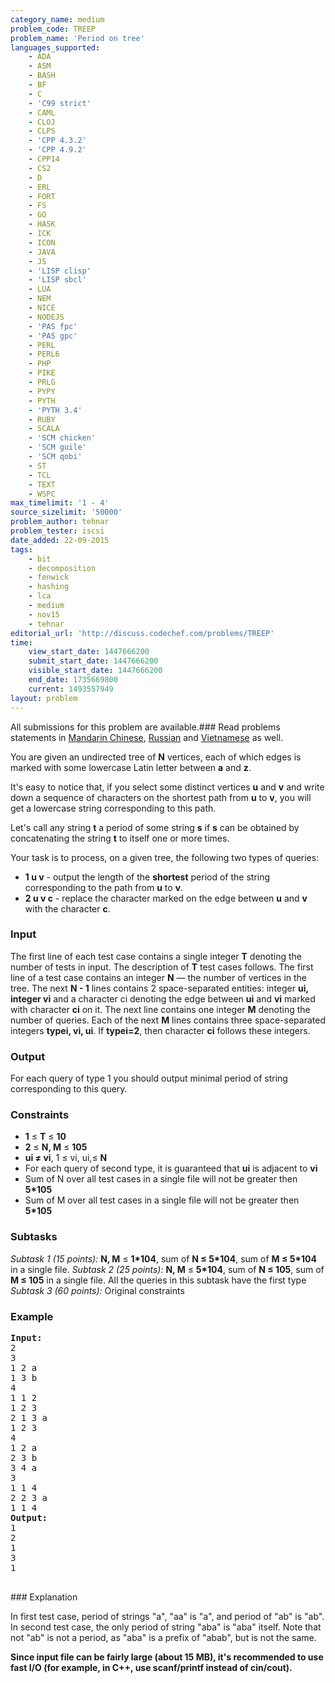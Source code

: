 ```yaml
---
category_name: medium
problem_code: TREEP
problem_name: 'Period on tree'
languages_supported:
    - ADA
    - ASM
    - BASH
    - BF
    - C
    - 'C99 strict'
    - CAML
    - CLOJ
    - CLPS
    - 'CPP 4.3.2'
    - 'CPP 4.9.2'
    - CPP14
    - CS2
    - D
    - ERL
    - FORT
    - FS
    - GO
    - HASK
    - ICK
    - ICON
    - JAVA
    - JS
    - 'LISP clisp'
    - 'LISP sbcl'
    - LUA
    - NEM
    - NICE
    - NODEJS
    - 'PAS fpc'
    - 'PAS gpc'
    - PERL
    - PERL6
    - PHP
    - PIKE
    - PRLG
    - PYPY
    - PYTH
    - 'PYTH 3.4'
    - RUBY
    - SCALA
    - 'SCM chicken'
    - 'SCM guile'
    - 'SCM qobi'
    - ST
    - TCL
    - TEXT
    - WSPC
max_timelimit: '1 - 4'
source_sizelimit: '50000'
problem_author: tehnar
problem_tester: iscsi
date_added: 22-09-2015
tags:
    - bit
    - decomposition
    - fenwick
    - hashing
    - lca
    - medium
    - nov15
    - tehnar
editorial_url: 'http://discuss.codechef.com/problems/TREEP'
time:
    view_start_date: 1447666200
    submit_start_date: 1447666200
    visible_start_date: 1447666200
    end_date: 1735669800
    current: 1493557949
layout: problem
---
```

All submissions for this problem are available.###  Read problems statements in [Mandarin Chinese](http://www.codechef.com/download/translated/NOV15/mandarin/TREEP.pdf), [Russian](http://www.codechef.com/download/translated/NOV15/russian/TREEP.pdf) and [Vietnamese](http://www.codechef.com/download/translated/NOV15/vietnamese/TREEP.pdf) as well.

You are given an undirected tree of **N** vertices, each of which edges is marked with some lowercase Latin letter between **a** and **z**.

It's easy to notice that, if you select some distinct vertices **u** and **v** and write down a sequence of characters on the shortest path from **u** to **v**, you will get a lowercase string corresponding to this path.

Let's call any string **t** a period of some string **s** if **s** can be obtained by concatenating the string **t** to itself one or more times.

Your task is to process, on a given tree, the following two types of queries:

- **1 u v** - output the length of the **shortest** period of the string corresponding to the path from **u** to **v**.
- **2 u v c** - replace the character marked on the edge between **u** and **v** with the character **c**.

### Input

The first line of each test case contains a single integer **T** denoting the number of tests in input. The description of **T** test cases follows.
The first line of a test case contains an integer **N** — the number of vertices in the tree.
The next **N - 1** lines contains 2 space-separated entities: integer **ui, integer vi** and a character ci denoting the edge between **ui** and **vi** marked with character **ci** on it.
The next line contains one integer **M** denoting the number of queries.
Each of the next **M** lines contains three space-separated integers **typei, vi, ui**.
If **typei=2**, then character **ci** follows these integers.

### Output

For each query of type 1 you should output minimal period of string corresponding to this query.

### Constraints

- **1** ≤ **T** ≤ **10**
- **2** ≤ **N, M** ≤ **105**
- **ui ≠ vi**, 1 ≤ vi, ui,≤ **N**
- For each query of second type, it is guaranteed that **ui** is adjacent to **vi**
- Sum of N over all test cases in a single file will not be greater then **5\*105**
- Sum of M over all test cases in a single file will not be greater then **5\*105**

### Subtasks

_Subtask 1 (15 points):_ **N, M** ≤ **1\*104**, sum of **N ≤ 5\*104**, sum of **M ≤ 5\*104** in a single file.
_Subtask 2 (25 points):_ **N, M** ≤ **5\*104**, sum of **N ≤ 105**, sum of **M ≤ 105** in a single file.
All the queries in this subtask have the first type
_Subtask 3 (60 points):_ Original constraints

### Example

<pre><b>Input:</b>
2
3
1 2 a
1 3 b
4
1 1 2
1 2 3
2 1 3 a
1 2 3
4
1 2 a
2 3 b
3 4 a
3
1 1 4
2 2 3 a
1 1 4
<b>Output:</b>
1
2
1
3
1

</pre>### Explanation
In first test case, period of strings "a", "aa" is "a", and period of "ab" is "ab". 
In second test case, the only period of string "aba" is "aba" itself. Note that not "ab" is not a period, as "aba" is a prefix of "abab", but is not the same.

**Since input file can be fairly large (about 15 MB), it's recommended to use fast I/O (for example, in C++, use scanf/printf instead of cin/cout).**
